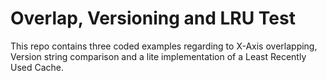 # Overlap, Versioning and LRU Test

This repo contains three coded examples regarding to X-Axis overlapping, Version string comparison and a lite implementation of a Least Recently Used Cache.
